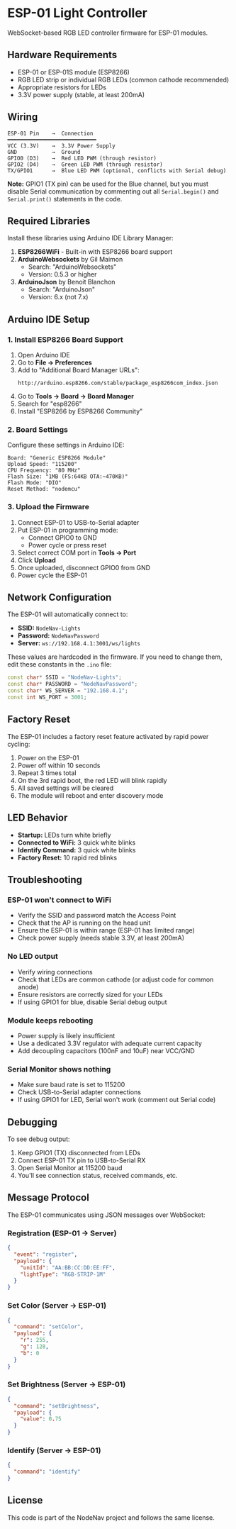 # ESP-01 Light Controller

WebSocket-based RGB LED controller firmware for ESP-01 modules.

## Hardware Requirements

- ESP-01 or ESP-01S module (ESP8266)
- RGB LED strip or individual RGB LEDs (common cathode recommended)
- Appropriate resistors for LEDs
- 3.3V power supply (stable, at least 200mA)

## Wiring

```
ESP-01 Pin    →  Connection
━━━━━━━━━━━━━━━━━━━━━━━━━━━━
VCC (3.3V)    →  3.3V Power Supply
GND           →  Ground
GPIO0 (D3)    →  Red LED PWM (through resistor)
GPIO2 (D4)    →  Green LED PWM (through resistor)
TX/GPIO1      →  Blue LED PWM (optional, conflicts with Serial debug)
```

**Note:** GPIO1 (TX pin) can be used for the Blue channel, but you must disable Serial communication by commenting out all `Serial.begin()` and `Serial.print()` statements in the code.

## Required Libraries

Install these libraries using Arduino IDE Library Manager:

1. **ESP8266WiFi** - Built-in with ESP8266 board support
2. **ArduinoWebsockets** by Gil Maimon
   - Search: "ArduinoWebsockets"
   - Version: 0.5.3 or higher
3. **ArduinoJson** by Benoit Blanchon
   - Search: "ArduinoJson"
   - Version: 6.x (not 7.x)

## Arduino IDE Setup

### 1. Install ESP8266 Board Support

1. Open Arduino IDE
2. Go to **File → Preferences**
3. Add to "Additional Board Manager URLs":
   ```
   http://arduino.esp8266.com/stable/package_esp8266com_index.json
   ```
4. Go to **Tools → Board → Board Manager**
5. Search for "esp8266"
6. Install "ESP8266 by ESP8266 Community"

### 2. Board Settings

Configure these settings in Arduino IDE:

```
Board: "Generic ESP8266 Module"
Upload Speed: "115200"
CPU Frequency: "80 MHz"
Flash Size: "1MB (FS:64KB OTA:~470KB)"
Flash Mode: "DIO"
Reset Method: "nodemcu"
```

### 3. Upload the Firmware

1. Connect ESP-01 to USB-to-Serial adapter
2. Put ESP-01 in programming mode:
   - Connect GPIO0 to GND
   - Power cycle or press reset
3. Select correct COM port in **Tools → Port**
4. Click **Upload**
5. Once uploaded, disconnect GPIO0 from GND
6. Power cycle the ESP-01

## Network Configuration

The ESP-01 will automatically connect to:

- **SSID:** `NodeNav-Lights`
- **Password:** `NodeNavPassword`
- **Server:** `ws://192.168.4.1:3001/ws/lights`

These values are hardcoded in the firmware. If you need to change them, edit these constants in the `.ino` file:

```cpp
const char* SSID = "NodeNav-Lights";
const char* PASSWORD = "NodeNavPassword";
const char* WS_SERVER = "192.168.4.1";
const int WS_PORT = 3001;
```

## Factory Reset

The ESP-01 includes a factory reset feature activated by rapid power cycling:

1. Power on the ESP-01
2. Power off within 10 seconds
3. Repeat 3 times total
4. On the 3rd rapid boot, the red LED will blink rapidly
5. All saved settings will be cleared
6. The module will reboot and enter discovery mode

## LED Behavior

- **Startup:** LEDs turn white briefly
- **Connected to WiFi:** 3 quick white blinks
- **Identify Command:** 3 quick white blinks
- **Factory Reset:** 10 rapid red blinks

## Troubleshooting

### ESP-01 won't connect to WiFi

- Verify the SSID and password match the Access Point
- Check that the AP is running on the head unit
- Ensure the ESP-01 is within range (ESP-01 has limited range)
- Check power supply (needs stable 3.3V, at least 200mA)

### No LED output

- Verify wiring connections
- Check that LEDs are common cathode (or adjust code for common anode)
- Ensure resistors are correctly sized for your LEDs
- If using GPIO1 for blue, disable Serial debug output

### Module keeps rebooting

- Power supply is likely insufficient
- Use a dedicated 3.3V regulator with adequate current capacity
- Add decoupling capacitors (100nF and 10uF) near VCC/GND

### Serial Monitor shows nothing

- Make sure baud rate is set to 115200
- Check USB-to-Serial adapter connections
- If using GPIO1 for LED, Serial won't work (comment out Serial code)

## Debugging

To see debug output:

1. Keep GPIO1 (TX) disconnected from LEDs
2. Connect ESP-01 TX pin to USB-to-Serial RX
3. Open Serial Monitor at 115200 baud
4. You'll see connection status, received commands, etc.

## Message Protocol

The ESP-01 communicates using JSON messages over WebSocket:

### Registration (ESP-01 → Server)
```json
{
  "event": "register",
  "payload": {
    "unitId": "AA:BB:CC:DD:EE:FF",
    "lightType": "RGB-STRIP-1M"
  }
}
```

### Set Color (Server → ESP-01)
```json
{
  "command": "setColor",
  "payload": {
    "r": 255,
    "g": 128,
    "b": 0
  }
}
```

### Set Brightness (Server → ESP-01)
```json
{
  "command": "setBrightness",
  "payload": {
    "value": 0.75
  }
}
```

### Identify (Server → ESP-01)
```json
{
  "command": "identify"
}
```

## License

This code is part of the NodeNav project and follows the same license.

